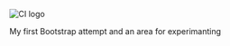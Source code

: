 ![CI logo](https://codeinstitute.s3.amazonaws.com/fullstack/ci_logo_small.png)

My first Bootstrap attempt and an area for experimanting